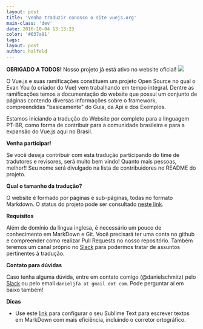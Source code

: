 ```yaml
---
layout: post
title: 'Venha traduzir conosco o site vuejs.org'
main-class: 'dev'
date: 2016-10-04 13:13:23 
color: '#637a91'
tags: 
layout: post
author: halfeld
---
```


**OBRIGADO A TODOS!**
Nosso projeto já está ativo no website oficial!
![](https://i.imgur.com/BA2A8y9.png)



O Vue.js e suas ramificações constituem um projeto Open Source no qual o Evan You (o criador do Vue) vem trabalhando em tempo integral. Dentre as ramificações temos a documentação do website que possui um conjunto de páginas contendo diversas informações sobre o framework, compreendidas "basicamente" do Guia, da Api e dos Exemplos.

Estamos iniciando a tradução do Website por completo para a linguagem PT-BR, como forma de contribuir para a comunidade brasileira e para a expansão do Vue.js aqui no Brasil. 

**Venha participar!**

Se você deseja contribuir com esta tradução participando do time de tradutores e revisores, será muito bem vindo! Quanto mais pessoas, melhor!! Seu nome será divulgado na lista de contribuidores no README do projeto.

**Qual o tamanho da tradução?**

O website é formado por páginas e sub-páginas, todas no formato Markdown. O status do projeto pode ser consultado [neste link](https://github.com/vuejs/vuejs.org/issues/456).

**Requisitos**

Além de domínio da língua inglesa, é necessário um pouco de conhecimento em MarkDown e Git. Você precisará ter uma conta no github e compreender como realizar Pull Requests no nosso repositório. Também teremos um canal próprio no [Slack](http://slack.vuejs-brasil.com.br/) para podermos tratar de assuntos pertinentes à tradução. 

**Contato para dúvidas**

Caso tenha alguma dúvida, entre em contato comigo (@danielschmitz) pelo [Slack](http://slack.vuejs-brasil.com.br/) ou pelo email `danieljfa at gmail dot com`. Pode perguntar aí em baixo também! 

**Dicas**

- Use este [link](http://tableless.com.br/configurando-o-sublime-text-para-escrever-textos-em-markdown/) para configurar o seu Sublime Text para escrever textos em MarkDown com mais eficiência, incluindo o corretor ortográfico. 



